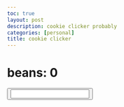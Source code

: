```yaml
---
toc: true
layout: post
description: cookie clicker probably 
categories: [personal]
title: cookie clicker
---
```


<html>
<h1>beans: <b id="beanCount">0</b></h1>
<button onclick="addBeans()"> <input type="bean" src="beancan.gif" name="beans" width="100" height="48" alt="BEANS"/> </button>
<script>
    var beans = 0
    function addBeans() {
         beans += 1
    document.getElementById('beanCount').innerHTML = beans
        
    }
  
    
</script>
</html>



